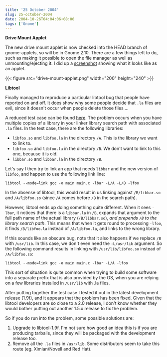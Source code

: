 ```yaml
---
title: '25 October 2004'
slug: 25-october-2004
date: 2004-10-26T04:04:06+08:00
tags: ['Gnome']
---
```


**Drive Mount Applet**

The new drive mount applet is now checked into the HEAD branch of
gnome-applets, so will be in Gnome 2.10. There are a few things left to
do, such as making it possible to open the file manager as well as
unmounting/ejecting it. I did up a
[screenshot](drive-mount-applet.png)
showing what it looks like as an applet.

{{< figure src="drive-mount-applet.png" width="200" height="240" >}}

**Libtool**

Finally managed to reproduce a particular libtool bug that people have
reported on and off. It does show why some people decide that `.la`
files are evil, since it doesn\'t occur when people delete those files
\...

A reduced test case can be found
[here](http://bugzilla.gnome.org/attachment.cgi?id=33052&action=view).
The problem occurs when you have multiple copies of a library in your
linker library search path with associated `.la` files. In the test
case, there are the following libraries:

-   `libfoo.so` and `libfoo.la` in the directory `/A`. This is the
    library we want to link to.
-   `libfoo.so` and `libfoo.la` in the directory `/B`. We don\'t want to
    link to this one, because it is old.
-   `libbar.so` and `libbar.la` in the directory `/B`.

Let\'s say I then try to link an app that needs `libbar` and the new
version of `libfoo`, and happen to use the following link line:

    libtool --mode=link gcc -o main main.c -lbar -L/A -L/B -lfoo

In the absense of libtool, this would result in us linking against
`/B/libbar.so` and `/A/libfoo.so` (since `/A` comes before `/B` in the
search path).

However, libtool ends up doing something quite different. When it sees
`-lbar`, it notices that there is a `libbar.la` in `/B`, expands that
argument to the full path name of the actual library (`/B/libbar.so`),
*and prepends `/B` to the library search path*. This means that when
it gets round to processing `-lfoo`, it finds `/B/libfoo.la` instead
of `/A/libfoo.la`, and links to the wrong library.

If this sounds like an obscure bug, note that it also happens if we
replace `/B` with `/usr/lib`. In this case, we don\'t even need the
`-L/usr/lib` argument. So the following command results in linking
with `/usr/lib/libfoo.so` instead of `/A/libfoo.so`:

    libtool --mode=link gcc -o main main.c -lbar -L/A -lfoo

This sort of situation is quite common when trying to build some
software into a separate prefix that is also provided by the OS, when
you are relying on a few libraries installed in `/usr/lib` with .la
files.

After putting together the test case I tested it out in the latest
development release (1.9f), and it appears that the problem has been
fixed. Given that the libtool developers are so close to a 2.0
release, I don\'t know whether they would bother putting out another
1.5.x release to fix the problem.

So if you do run into the problem, some possible solutions are:

1.  Upgrade to libtool-1.9f. I\'m not sure how good an idea this is
    if you are producing tarballs, since they will be packaged with
    the development release too.
2.  Remove all the `.la` files in `/usr/lib`. Some distributors seem
    to take this route (eg. Ximian/Novell and Red Hat).
